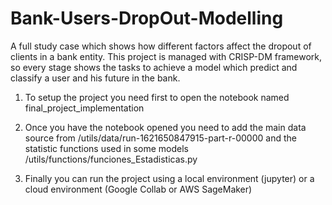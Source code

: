 # Bank-Users-DropOut-Modelling

A full study case which shows how different factors affect the dropout of clients in a bank entity. This project is managed with CRISP-DM framework, so every stage shows the tasks to achieve a model which predict and classify a user and his future in the bank.

1. To setup the project you need first to open the notebook named final_project_implementation

2. Once you have the notebook opened you need to add the main data source from /utils/data/run-1621650847915-part-r-00000 and the statistic functions used in some models /utils/functions/funciones_Estadisticas.py

3. Finally you can run the project using a local environment (jupyter) or a cloud environment (Google Collab or AWS SageMaker)

